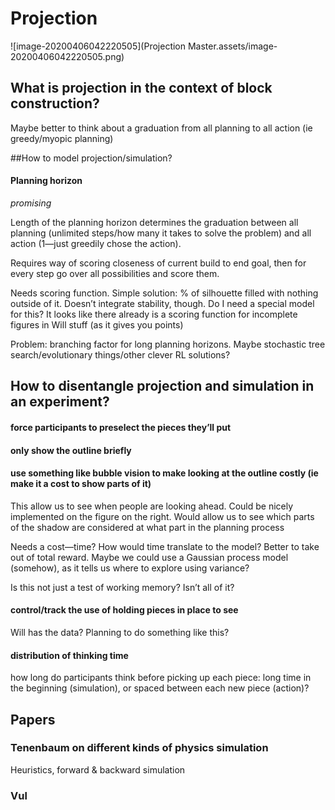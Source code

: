 # Projection

![image-20200406042220505](Projection Master.assets/image-20200406042220505.png)

## What is projection in the context of block construction?

Maybe better to think about a graduation from all planning to all action (ie greedy/myopic planning)

##How to model projection/simulation?

#### Planning horizon

*promising*

Length of the planning horizon determines the graduation between all planning (unlimited steps/how many it takes to solve the problem) and all action (1—just greedily chose the action).

Requires way of scoring closeness of current build to end goal, then for every step go over all possibilities and score them. 

Needs scoring function. Simple solution: % of silhouette filled with nothing outside of it. Doesn’t integrate stability, though. Do I need a special model for this?  It looks like there already is a scoring function for incomplete figures in Will stuff (as it gives you points)

Problem: branching factor for long planning horizons. Maybe stochastic tree search/evolutionary things/other clever RL solutions? 	

## How to disentangle projection and simulation in an experiment?

#### force participants to preselect the pieces they’ll put

#### only show the outline briefly

#### use something like bubble vision to make looking at the outline costly (ie make it a cost to show parts of it)

This allow us to see when people are looking ahead. Could be nicely implemented on the figure on the right. Would allow us to see which parts of the shadow are considered at what part in the planning process

Needs a cost—time? How would time translate to the model? Better to take out of total reward. Maybe we could use a Gaussian process model (somehow), as it tells us where to explore using variance?

Is this not just a test of working memory? Isn’t all of it?

#### control/track the use of holding pieces in place to see

Will has the data? Planning to do something like this? 

#### distribution of thinking time

how long do participants think before picking up each piece: long time in the beginning (simulation), or spaced between each new piece (action)?

## Papers

### Tenenbaum on different kinds of physics simulation

Heuristics, forward & backward simulation

### Vul
